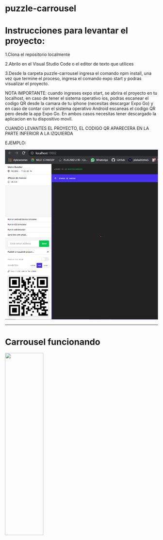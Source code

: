 # puzzle-carrousel

<h1>Instrucciones para levantar el proyecto: </h2>

1.Clona el repositorio localmente

2.Abrilo en el Visual Studio Code o el editor de texto que utilices

3.Desde la carpeta puzzle-carrousel ingresa el comando npm install, una vez que termine el proceso, ingresa el comando expo start y podras visualizar el proyecto. 

NOTA IMPORTANTE: cuando ingreses expo start, se abrira el proyecto en tu localhost, en caso de tener el sistema operativo ios, podras escanear el codigo QR desde la camara de tu iphone (necesitas descargar Expo Go) y en caso de contar con el sistema operativo Android escaneas el codigo QR pero desde la app Expo Go. En ambos casos necesitas tener descargado la aplicacion en tu dispositivo movil.

CUANDO LEVANTES EL PROYECTO, EL CODIGO QR APARECERA EN LA PARTE INFERIOR A LA IZQUIERDA

EJEMPLO: 

<img src='assets\Screenshot 2021-08-30 234344.png' /> <hr>

<h1>Carrousel funcionando</h1>


<img align-self='center' src="assets\WhatsApp Video 2021-08-30 at 19.17.37 (1).gif" width="50%" height="600" />